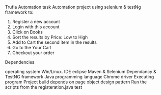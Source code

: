 Trufla Automation task
Automation project using selenium & testNg framework to:
1. Register a new account
2. Login with this account
3. Click on Books
4. Sort the results by Price: Low to High
5. Add to Cart the second item in the results
6. Go to the Your Cart
7. Checkout your order

Dependencies

operating system Win/Linux.
IDE eclipse 
Maven & Selenium Dependancy & TestNG framework
Java programming language
Chrome driver
Executing program
Project build depends on page object design pattern
Run the scripts from the registeration.java test
